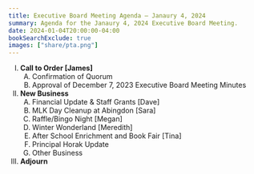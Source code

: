 ```yaml
---
title: Executive Board Meeting Agenda — Janaury 4, 2024
summary: Agenda for the Janaury 4, 2024 Executive Board Meeting.
date: 2024-01-04T20:00:00-04:00
bookSearchExclude: true
images: ["share/pta.png"]
---
```


<style type="text/css">
    ol { list-style-type: upper-roman; }
    ol ol { list-style-type: upper-alpha; }
    ol ol ol { list-style-type: decimal; }
    ol ol ol ol { list-style-type: lower-alpha; }
    ul { list-style-type: disc; }
</style>

1. **Call to Order [James]**
    1. Confirmation of Quorum 
    1. Approval of December 7, 2023 Executive Board Meeting Minutes
1. **New Business**
    1. Financial Update & Staff Grants [Dave]
    1. MLK Day Cleanup at Abingdon [Sara]
    1. Raffle/Bingo Night [Megan]
    1. Winter Wonderland [Meredith]
    1. After School Enrichment and Book Fair [Tina]
    1. Principal Horak Update
    1. Other Business
1. **Adjourn**